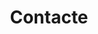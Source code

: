 ---
title: "Contacte"
description : "Contact page"

office:
  title : "Oficina Central"
  email : "info@dastions.com"
  location : "Barcelona, Catalonia"
  content : "Pot sol·licitar més informació."

# opennig hour
opennig_hour:
  title : "Atenció al Client"
  mobile : "+34 977 13 12 06"
  day_time:
    - "De dilluns a divendres:"
    - "10:00 – 13:00"
    
draft: false
---